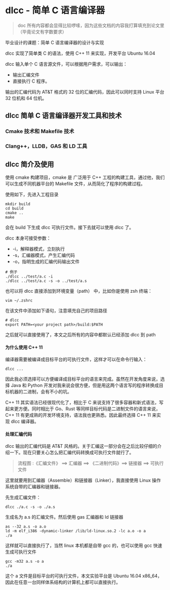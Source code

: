 

# dlcc - 简单 C 语言编译器
> doc 所有内容都会显得比较啰嗦，因为这些文档的内容我打算填充到论文里（毕竟论文有字数要求）

毕业设计的课题：简单 C 语言编译器的设计与实现

dlcc 实现了简单类 C 的语法，使用 C++ 11 来实现，开发平台 Ubuntu 16.04



dlcc 输入单个 C 语言源文件，可以根据用户需求，可以输出：

* 输出汇编文件
* 直接执行 C 程序。

输出的汇编代码为 AT&T 格式的 32 位的汇编代码，因此可以同时支持 Linux 平台 32 位机和 64 位机。



## dlcc 简单 C 语言编译器开发工具和技术

### Cmake 技术和 Makefile 技术



### Clang++，LLDB，GAS 和 LD 工具





## dlcc 简介及使用

使用 cmake 构建项目，cmake 是 广泛用于 C++ 工程的构建工具，通过他，我们可以生成不同机器平台的 Makefile 文件，从而简化了程序的构建过程。

使用如下，先进入工程目录

```shell
mkdir build
cd build
cmake ..
make
```

会在 build 下生成 dlcc 可执行文件。接下去就可以使用 dlcc 了。

dlcc 本身可接受参数：

- -i，解释器模式，立刻执行
- -s，汇编器模式，产生汇编代码
- -o，指明生成的汇编代码输出文件

```shell
# 例子
./dlcc ../test/a.c -i
./dlcc ../test/a.c -s -o ../test/a.s
```

也可以将 dlcc 直接添加到环境变量（path） 中，比如你是使用 zsh 终端：

```shell
vim ~/.zshrc
```

在该文件中添加如下语句，注意填充自己的项目路径

```shell
# dlcc
export PATH=<your project path>/build:$PATH 
```

之后就可以直接使用了，本文之后所有的内容中都默认已经添加 dlcc 到 path



#### 为什么使用 C++ 11

编译器需要被编译成目标平台的可执行文件，这样才可以在命令行输入：

```shell
dlcc ...
```

因此我必须选择可以方便编译成目标平台的语言来完成。虽然在开发角度来说，选择 Java 和 Python 开发对我来说会很方便，但是用这两个语言写的程序转换成目标机器的二进制，会有不小的坑。

C++ 11 其实语法已经很现代化了，相比于 C 来说支持了很多容器和新式语法，写起来更方便。同时相比于 Go、Rust 等同样目标代码是二进制文件的语言来说，C++ 11 有更成熟的开发环境支持，语法我也更熟悉。因此最终选择 C++ 11 来实现 dlcc 编译器。



#### 处理汇编代码

dlcc 输出的汇编代码是 AT&T 风格的。关于汇编这一部分会在之后比较仔细的介绍一下。现在只要关心怎么把汇编代码转换成可执行文件就行了。

> 流程图 :《汇编文件》 ==> 汇编器 ==> 《二进制代码》==> 链接器 ==> 可执行文件 

这里就要用到汇编器（Assemble）和链接器（Linker），我直接使用 Linux 操作系统自带的汇编器和链接器。

先生成汇编文件：

```shell
dlcc ./a.c -s -o ./a.s
```

生成名为 a.s 的汇编文件。然后使用 gas 汇编器和 ld 链接器

```shell
as --32 a.s -o a.o
ld -m elf_i386 -dynamic-linker /lib/ld-linux.so.2 -lc a.o -o a
./a
```

这样就可以直接执行了，当然 linux 本机都是自带 gcc 的，也可以使用 gcc 快速生成可执行文件

```shell
gcc -m32 a.s -o a
./a
```

这个 a 文件是目标平台的可执行文件，本文实验平台是 Ubuntu 16.04 x86_64，因此在任意一台同样体系结构的计算机上都可以直接执行。